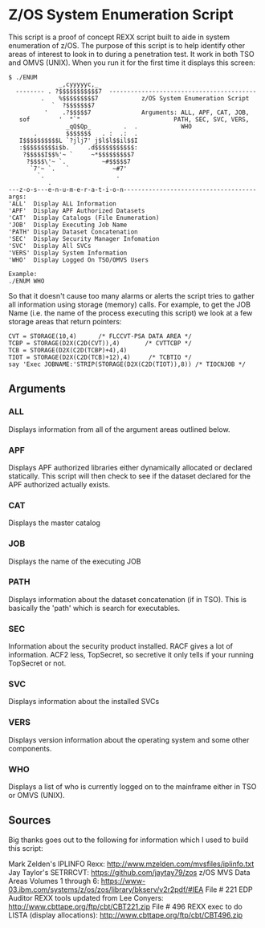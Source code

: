 # Z/OS System Enumeration Script

This script is a proof of concept REXX script built to aide in system enumeration of z/OS. The purpose of this script is to help identify other areas of interest to look in to during a penetration test. It work in both TSO and OMVS (UNIX). When you run it for the first time it displays this screen:

```
$ ./ENUM
              _,cyyyyyc,_
  -------- . ?$$$$$$$$$$$7  -----------------------------------------
         .    %$$$$$$$$$7            z/OS System Enumeration Script
            `  ?$$$$$$$7
          '    .?$$$$$7              Arguments: ALL, APF, CAT, JOB,
   sof        '  "`"                          PATH, SEC, SVC, VERS,
                _qQ$Qp_         .  .            WHO
       .        $$$$$$$   . :  .:  .
   I$$$$$$$$$$L `?jlj7' j$l$l$$il$$I
   :$$$$$$$$$i$b.     .d$$$$$$$$$$$:
    ?$$$$$I$$%'~ `     ~*$$$$$$$$$7
     ?$$$$\'~ `.          ~#$$$$$7
      `7'~ `.   `            ~#7'
        `.                    .
           .
---z-o-s---e-n-u-m-e-r-a-t-i-o-n-------------------------------------
args:
'ALL'  Display ALL Information
'APF'  Display APF Authorized Datasets
'CAT'  Display Catalogs (File Enumeration)
'JOB'  Display Executing Job Name
'PATH' Display Dataset Concatenation
'SEC'  Display Security Manager Infomation
'SVC'  Display All SVCs
'VERS' Display System Information
'WHO'  Display Logged On TSO/OMVS Users

Example:
./ENUM WHO
```

So that it doesn't cause too many alarms or alerts the script tries to gather all information using storage (memory) calls. For example, to get the JOB Name (i.e. the name of the process executing this script) we look at a few storage areas that return pointers:

```REXX
CVT = STORAGE(10,4)      /* FLCCVT-PSA DATA AREA */
TCBP = STORAGE(D2X(C2D(CVT)),4)       /* CVTTCBP */
TCB = STORAGE(D2X(C2D(TCBP)+4),4)
TIOT = STORAGE(D2X(C2D(TCB)+12),4)     /* TCBTIO */
say 'Exec JOBNAME:'STRIP(STORAGE(D2X(C2D(TIOT)),8)) /* TIOCNJOB */
```

## Arguments

### ALL

Displays information from all of the argument areas outlined below.

### APF

Displays APF authorized libraries either dynamically allocated or declared statically. This script will then check to see if the dataset declared for the APF authorized actually exists.

### CAT

Displays the master catalog

### JOB

Displays the name of the executing JOB

### PATH

Displays information about the dataset concatenation (if in TSO). This is basically the 'path' which is search for executables.

### SEC

Information about the security product installed. RACF gives a lot of information. ACF2 less, TopSecret, so secretive it only tells if your running TopSecret or not.

### SVC

Displays information about the installed SVCs

### VERS

Displays version information about the operating system and some other components.

### WHO

Displays a list of who is currently logged on to the mainframe either in TSO or OMVS (UNIX).

## Sources

Big thanks goes out to the following for information which I used to build this script:

Mark Zelden's IPLINFO Rexx: http://www.mzelden.com/mvsfiles/iplinfo.txt
Jay Taylor's SETRRCVT: https://github.com/jaytay79/zos
z/OS MVS Data Areas Volumes 1 through 6: https://www-03.ibm.com/systems/z/os/zos/library/bkserv/v2r2pdf/#IEA
File # 221 EDP Auditor REXX tools updated from Lee Conyers: http://www.cbttape.org/ftp/cbt/CBT221.zip
File # 496 REXX exec to do LISTA (display allocations): http://www.cbttape.org/ftp/cbt/CBT496.zip


